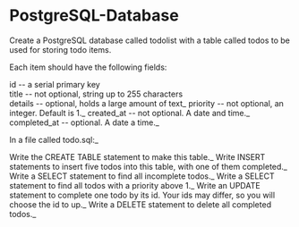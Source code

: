 # PostgreSQL-Database

Create a PostgreSQL database called todolist with a table called todos to be used for storing todo items.

Each item should have the following fields:

id -- a serial primary key<br>
title -- not optional, string up to 255 characters<br>
details -- optional, holds a large amount of text_
priority -- not optional, an integer. Default is 1._
created_at -- not optional. A date and time._
completed_at -- optional. A date a time._

In a file called todo.sql:_

Write the CREATE TABLE statement to make this table._
Write INSERT statements to insert five todos into this table, with one of them completed._
Write a SELECT statement to find all incomplete todos._
Write a SELECT statement to find all todos with a priority above 1._
Write an UPDATE statement to complete one todo by its id. Your ids may differ, so you will choose the id to up._
Write a DELETE statement to delete all completed todos._
